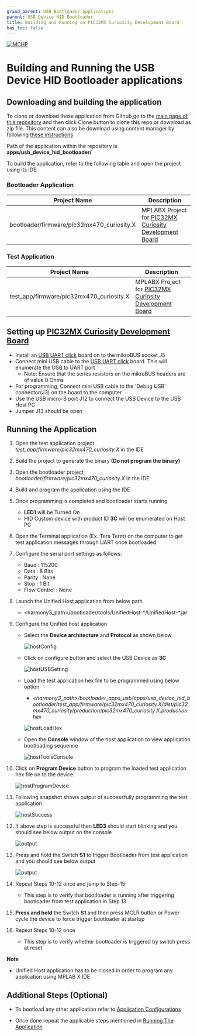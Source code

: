 ```yaml
---
grand_parent: USB Bootloader Applications
parent: USB Device HID Bootloader
title: Building and Running on PIC32MX Curiosity Development Board
has_toc: false
---
```


[![MCHP](https://www.microchip.com/ResourcePackages/Microchip/assets/dist/images/logo.png)](https://www.microchip.com)

# Building and Running the USB Device HID Bootloader applications

## Downloading and building the application

To clone or download these application from Github,go to the [main page of this repository](https://github.com/Microchip-MPLAB-Harmony/bootloader_apps_usb) and then click Clone button to clone this repo or download as zip file. This content can also be download using content manager by following [these instructions](https://github.com/Microchip-MPLAB-Harmony/contentmanager/wiki)

Path of the application within the repository is **apps/usb_device_hid_bootloader/**

To build the application, refer to the following table and open the project using its IDE.

### Bootloader Application

| Project Name      | Description                                    |
| ----------------- | ---------------------------------------------- |
| bootloader/firmware/pic32mx470_curiosity.X    | MPLABX Project for [PIC32MX Curiosity Development Board](https://www.microchip.com/Developmenttools/ProductDetails/dm320103)|

### Test Application

| Project Name      | Description                                    |
| ----------------- | ---------------------------------------------- |
| test_app/firmware/pic32mx470_curiosity.X    | MPLABX Project for [PIC32MX Curiosity Development Board](https://www.microchip.com/Developmenttools/ProductDetails/dm320103)|

## Setting up [PIC32MX Curiosity Development Board](https://www.microchip.com/Developmenttools/ProductDetails/dm320103)

- Install an [USB UART click](https://www.mikroe.com/usb-uart-click) board on to the mikroBUS socket J5
- Connect mini USB cable to the [USB UART click](https://www.mikroe.com/usb-uart-click) board. This will enumerate the USB to UART port
    - Note: Ensure that the series resistors on the mikroBUS headers are of value 0 Ohms
- For programming, Connect mini USB cable to the 'Debug USB' connector(J3) on the board to the computer
- Use the USB micro-B port J12 to connect the USB Device to the USB Host PC
- Jumper J13 should be open

## Running the Application

1. Open the test application project *test_app/firmware/pic32mx470_curiosity.X* in the IDE
2. Build the project to generate the binary **(Do not program the binary)**
3. Open the bootloader project *bootloader/firmware/pic32mx470_curiosity.X* in the IDE
4. Build and program the application using the IDE

5. Once programming is completed and bootloader starts running
    - **LED1** will be Turned On
    -  HID Custom device with product ID **3C** will be enumerated on Host PC

6. Open the Terminal application (Ex.:Tera Term) on the computer to get test application messages through UART once bootloaded
7. Configure the serial port settings as follows:
    - Baud : 115200
    - Data : 8 Bits
    - Parity : None
    - Stop : 1 Bit
    - Flow Control : None

8. Launch the Unified Host application from below path
    - \<harmony3_path\>/bootloader/tools/UnifiedHost-\*/UnifiedHost-\*.jar

9. Configure the Unified host application
    - Select the **Device architecture** and **Protocol** as shown below

        ![hostConfig](../../docs/images/unified_host_config.png)

    - Click on configure button and select the USB Device as **3C**

        ![hostUSBSetting](../../docs/images/unified_host_usb_setting.png)

    - Load the test application hex file to be programmed using below option
        - *\<harmony3_path\>/bootloader_apps_usb/apps/usb_device_hid_bootloader/test_app/firmware/pic32mx470_curiosity.X/dist/pic32mx470_curiosity/production/pic32mx470_curiosity.X.production.hex*

        ![hostLoadHex](../../docs/images/unified_host_load_hex.png)

    - Open the **Console** window of the host application to view application bootloading sequence

        ![hostToolsConsole](../../docs/images/unified_host_tools_console.png)

10. Click on **Program Device** button to program the loaded test application hex file on to the device

    ![hostProgramDevice](../../docs/images/unified_host_program_device.png)

11. Following snapshot shows output of successfully programming the test application

    ![hostSuccess](../../docs/images/unified_host_success.png)

12. If above step is successful then **LED3** should start blinking and you should see below output on the console

    ![output](./images/btl_usb_device_hid_test_app_console_success.png)

13. Press and hold the Switch **S1** to trigger Bootloader from test application and you should see below output

    ![output](./images/btl_usb_device_hid_test_app_console_trigger_bootloader.png)

14. Repeat Steps 10-12 once and jump to Step-15
    - This step is to verify that bootloader is running after triggering bootloader from test application in Step 13

15. **Press and hold** the Switch **S1** and then press MCLR button or Power cycle the device to force trigger bootloader at startup
16. Repeat Steps 10-12 once
    - This step is to verify whether bootloader is triggered by switch press at reset

**Note**
- Unified Host application has to be closed in order to program any application using MPLAB X IDE


## Additional Steps (Optional)
- To bootload any other application refer to [Application Configurations](../../docs/readme_configure_application_pic32m.md)

- Once done repeat the applicable steps mentioned in [Running The Application](#running-the-application)
